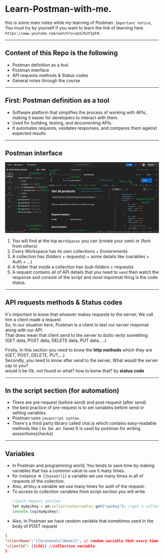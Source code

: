 # Learn-Postman-with-me.
this is some main notes while my learning of Postman.
`Important notice`, You must try by yourself if you want to learn
the link of learning here `https://www.youtube.com/watch?v=zp5Jh2FIpF0`.

---
## Content of this Repo is the following
- Postman definition as a tool.
- Postman interface
- API requests methods & Status codes
- General notes through the course

---
## First: Postman definition as a tool
- Software platform that simplifies the process of working with APIs, making it easier for developers to interact with them.
- Used for building, testing, and documenting APIs.
- It automates requests, validates responses, and compares them against expected results

---
## Postman interface

![interface](interface.jpg)


1. You will find at the top `WorkSpaces` you can (create your own) or (fork from others)  
2. Every Workspace has its own collections + Enviornments 
3. A collection has (folders + requests) + some details like (variables + Auth + ...)
4. A folder that inside a collection has (sub-folders + requests)
5. A request contains all of API details that you need to `send` then watch the response and console of the script and most importnat thing is  the code status.

---
## API requests methods & Status codes
It's important to know that whoever makes requests to the server, We call him a client made a request. <br/>
So, In our situation here, Postman is a client to test our server response along with our API.<br/>
That does mean that client send to the server to do(to verb) something (GET data, POST data, DELETE data, PUT data, ...) <br/>

Firstly, In this section you need to know the <b>http methods</b> which they are (GET, POST, DELETE, PUT,...)<br/>
Secondly, you need to know after send to the server, What would the server say to you?<br/>
would it be Ok, not found or what? how to konw that? by <b>status code</b>

---
## In the script section (for automation)
- There are pre-request (before send) and post-request (after send)
- the best practice of pre-request is to set variables before send or setting variables.
- Postman uses `javascript syntax`.
- There's a third party library called chai.js which contains easy-readable methods like (.to .be  .an .have)
It is used by postman for writing assesrtions(checks)
---
## Variables
- In Postman and programming world, You tends to save time by making variables that has a common value to use it many times.
- for instance => `{{baseUrl}}` a variable we use many times in all of requests of the collection.
- Also, `APIKey` a variable we use many times for auth of the request.
- To access to collection variables from script section you will write
  ```javascript
  //post-request section
  let myApiKey = pm.collectionVariables.get("apiKey"); //got a collection variable value
  console.log(myApiKey);
  ```
- Also, In Postman we have random variable that sometimes used in the body of POST request
```json
{
"clientName":"{{$randomFullName}}", // random variable that every time used will change
"clientId": {{cId}} //collection variable
}
``` 

